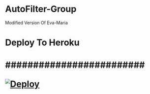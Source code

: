 # AutoFilter-Group
Modified Version Of Eva-Maria

<h1> Deploy To Heroku <h1>
#########################

[![Deploy](https://www.herokucdn.com/deploy/button.svg)](https://heroku.com/deploy?template=https://github.com/rahulrahamanx/AutoFilter-Group)
